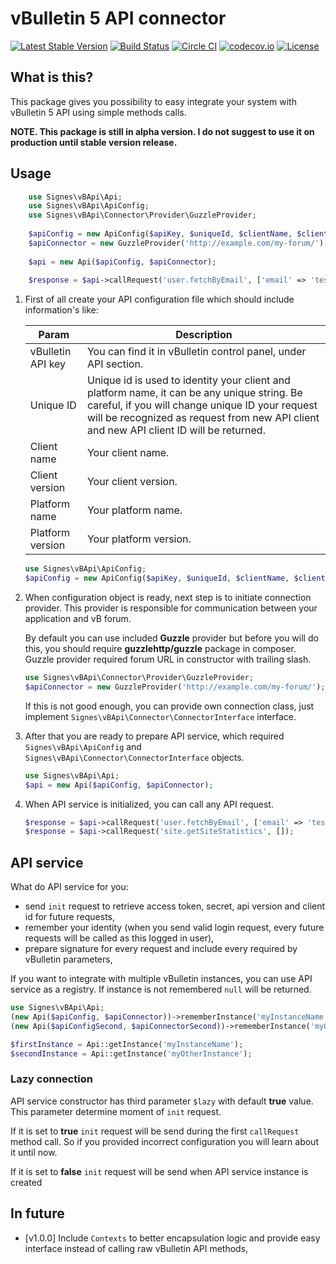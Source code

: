 # vBulletin 5 API connector

[![Latest Stable Version](https://poser.pugx.org/signes/vbulletin-api-php/v/stable)](https://packagist.org/packages/signes/vbulletin-api-php)
[![Build Status](https://travis-ci.org/signes-pl/vbulletin-api-php.svg?branch=master)](https://travis-ci.org/signes-pl/vbulletin-api-php)
[![Circle CI](https://circleci.com/gh/signes-pl/vbulletin-api-php.svg?style=svg)](https://circleci.com/gh/signes-pl/vbulletin-api-php)
[![codecov.io](https://codecov.io/github/signes-pl/vbulletin-api-php/coverage.svg?branch=master)](https://codecov.io/github/signes-pl/vbulletin-api-php?branch=master)
[![License](https://poser.pugx.org/signes/acl/license)](https://packagist.org/packages/signes/vbulletin-api-php)

## What is this?

This package gives you possibility to easy integrate your system with vBulletin 5 API using simple methods calls.

**NOTE. This package is still in alpha version. I do not suggest to use it on production until stable version release.**

## Usage

```php
    use Signes\vBApi\Api;
    use Signes\vBApi\ApiConfig;
    use Signes\vBApi\Connector\Provider\GuzzleProvider;
    
    $apiConfig = new ApiConfig($apiKey, $uniqueId, $clientName, $clientVersion, $platformName, $platformVersion);
    $apiConnector = new GuzzleProvider('http://example.com/my-forum/');
 
    $api = new Api($apiConfig, $apiConnector);
    
    $response = $api->callRequest('user.fetchByEmail', ['email' => 'test@example.com']);
```

1. First of all create your API configuration file which should include information's like:

    | Param | Description|
    |---|---|
    | vBulletin API key | You can find it in vBulletin control panel, under API section. |
    | Unique ID | Unique id is used to identity your client and platform name, it can be any unique string. Be careful, if you will change unique ID your request will be recognized as request from new API client and new API client ID will be returned. |
    | Client name | Your client name. |
    | Client version | Your client version. |
    | Platform name | Your platform name. |
    | Platform version | Your platform version. |
    
    
    ```php
    use Signes\vBApi\ApiConfig;
    $apiConfig = new ApiConfig($apiKey, $uniqueId, $clientName, $clientVersion, $platformName, $platformVersion);
    ```

2. When configuration object is ready, next step is to initiate connection provider. This provider is responsible for communication between your application and vB forum.
    
    By default you can use included **Guzzle** provider but before you will do this, you should require **guzzlehttp/guzzle** package in composer. Guzzle provider required forum URL in constructor with trailing slash. 
       
    ```php
    use Signes\vBApi\Connector\Provider\GuzzleProvider;
    $apiConnector = new GuzzleProvider('http://example.com/my-forum/');
    ```
        
    If this is not good enough, you can provide own connection class, just implement `Signes\vBApi\Connector\ConnectorInterface` interface.
        
3. After that you are ready to prepare API service, which required `Signes\vBApi\ApiConfig` and `Signes\vBApi\Connector\ConnectorInterface` objects.
    
    ```php
    use Signes\vBApi\Api;
    $api = new Api($apiConfig, $apiConnector);
    ```
        
4. When API service is initialized, you can call any API request.
    
    ```php
    $response = $api->callRequest('user.fetchByEmail', ['email' => 'test@example.com']);
    $response = $api->callRequest('site.getSiteStatistics', []);
    ```
        
## API service

What do API service for you:

* send `init` request to retrieve access token, secret, api version and client id for future requests,
* remember your identity (when you send valid login request, every future requests will be called as this logged in user),
* prepare signature for every request and include every required by vBulletin parameters,

If you want to integrate with multiple vBulletin instances, you can use API service as a registry. If instance is not remembered `null` will be returned.

```php
use Signes\vBApi\Api;
(new Api($apiConfig, $apiConnector))->rememberInstance('myInstanceName');
(new Api($apiConfigSecond, $apiConnectorSecond))->rememberInstance('myOtherInstance');

$firstInstance = Api::getInstance('myInstanceName');
$secondInstance = Api::getInstance('myOtherInstance');
```

### Lazy connection

API service constructor has third parameter `$lazy` with default **true** value. This parameter determine moment of `init` request. 

If it is set to **true** `init` request will be send during the first `callRequest` method call. So if you provided incorrect configuration you will learn about it until now. 

If it is set to **false** `init` request will be send when API service instance is created

## In future

* [v1.0.0] Include `Contexts` to better encapsulation logic and provide easy interface instead of calling raw vBulletin API methods,
   
